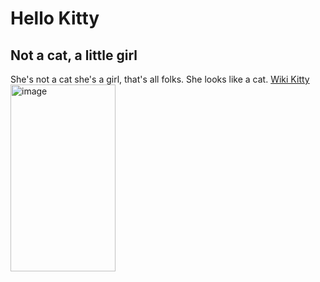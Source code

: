 # Hello Kitty
## Not a cat, a little girl
She's not a cat she's a girl, that's all folks.
She looks like a cat.
[Wiki Kitty](https://fr.wikipedia.org/wiki/Hello_Kitty)
<img width="168" height="299" alt="image" src="https://github.com/user-attachments/assets/2b7ec388-418b-4325-81ce-eafa6978406f" />
